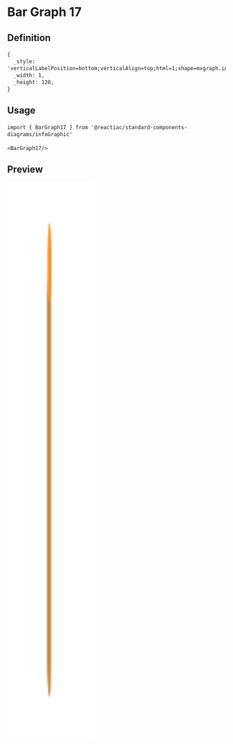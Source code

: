 # Bar Graph 17

## Definition

```
{
  _style: 'verticalLabelPosition=bottom;verticalAlign=top;html=1;shape=mxgraph.infographic.cylinder;isoAngle=15;fillColor=#F2931E;strokeColor=none;fontStyle=1;fontColor=#F2931E;fontSize=12;shadow=0;',
  _width: 1,
  _height: 120,
}
```

## Usage

```
import { BarGraph17 } from '@reactiac/standard-components-diagrams/infoGraphic'

<BarGraph17/>
```

## Preview

<img src="./bar-graph-17.png" width="200"/>
